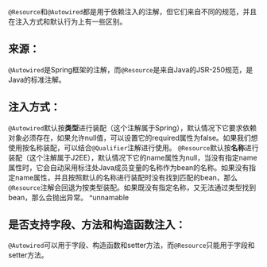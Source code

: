 `@Resource`和`@Autowired`都是用于依赖注入的注解，但它们来自不同的规范，并且在注入方式和默认行为上有一些区别。
## 来源：
`@Autowired`是Spring框架的注解，而`@Resource`是来自Java的JSR-250规范，是Java的标准注解。
## 注入方式：
`@Autowired`默认按**类型**进行装配（这个注解属于Spring），默认情况下它要求依赖对象必须存在，如果允许null值，可以设置它的required属性为false。如果我们想使用按名称装配，可以结合`@Qualifier`注解进行使用。
`@Resource`默认按**名称**进行装配（这个注解属于J2EE），默认情况下它的name属性为null，当没有指定name属性时，它会自动采用标注处Java成员变量的名称作为bean的名称。如果没有指定name属性，并且按照默认的名称进行装配时没有找到匹配的bean，那么`@Resource`注解会回退为按类型装配。如果既没有指定名称，又无法通过类型找到bean，那么会抛出异常。 ^unnamable
## 是否支持字段、方法和构造函数注入：
`@Autowired`可以用于字段、构造函数和setter方法，而`@Resource`只能用于字段和setter方法。
